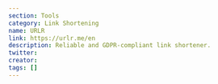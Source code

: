 ```yaml
---
section: Tools
category: Link Shortening
name: URLR
link: https://urlr.me/en
description: Reliable and GDPR-compliant link shortener.
twitter:
creator:
tags: []
---
```

